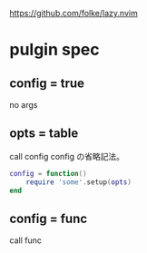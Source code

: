 https://github.com/folke/lazy.nvim

# pulgin spec

## config = true
no args

## opts = table
call config
config の省略記法。

```lua
config = function()
	require 'some'.setup(opts)
end
```

## config = func
call func

